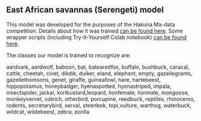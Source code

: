 ## East African savannas (Serengeti) model

This model was developed for the purposes of the Hakuna Ma-data competition. Details about how it was trained [can be found here](https://github.com/Appsilon/serengeti). Some wrapper scripts (including Try-It-Yourself Colab notebook) [can be found here](https://github.com/Appsilon/serengeti_try_it_yourself).

The classes our model is trained to recognize are:

aardvark, aardwolf, baboon, bat, batearedfox, buffalo, bushbuck, caracal, cattle, cheetah, civet, dikdik, duiker, eland, elephant, empty, gazellegrants, gazellethomsons, genet, giraffe, guineafowl, hare, hartebeest, hippopotamus, honeybadger, hyenaspotted, hyenastriped, impala, insectspider, jackal, koribustard,leopard, lionfemale, lionmale, mongoose, monkeyvervet, ostrich, otherbird, porcupine, reedbuck, reptiles, rhinoceros, rodents, secretarybird, serval, steenbok, topi,vulture, warthog, waterbuck, wildcat, wildebeest, zebra, zorilla
